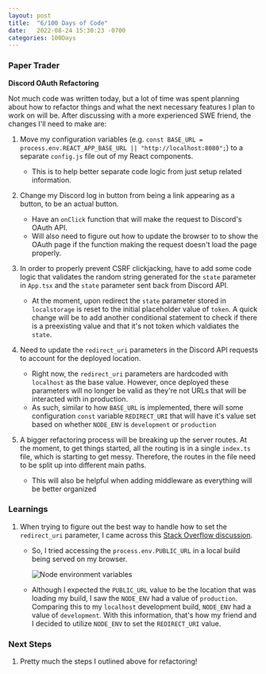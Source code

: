 ```yaml
---
layout: post
title:  "6/100 Days of Code"
date:   2022-08-24 15:30:23 -0700
categories: 100Days
---
```


### Paper Trader
**Discord OAuth Refactoring**

Not much code was written today, but a lot of time was spent planning about how to refactor things and what the next necessary features I plan to work on will be. After discussing with a more experienced SWE friend, the changes I'll need to make are:

1. Move my configuration variables (e.g. `const BASE_URL = process.env.REACT_APP_BASE_URL || "http://localhost:8080";`) to a separate `config.js` file out of my React components.
    - This is to help better separate code logic from just setup related information.

2. Change my Discord log in button from being a link appearing as a button, to be an actual button.
    - Have an `onClick` function that will make the request to Discord's OAuth API.
    - Will also need to figure out how to update the browser to to show the OAuth page if the function making the request doesn't load the page properly.

3. In order to properly prevent CSRF clickjacking, have to add some code logic that validates the random string generated for the `state` parameter in `App.tsx` and the `state` parameter sent back from Discord API.
    - At the moment, upon redirect the `state` parameter stored in `localstorage` is reset to the initial placeholder value of `token`. A quick change will be to add another conditional statement to check if there is a preexisting value and that it's not token which valdiates the `state`.

4. Need to update the `redirect_uri` parameters in the Discord API requests to account for the deployed location.
    - Right now, the `redirect_uri` parameters are hardcoded with `localhost` as the base value. However, once deployed these parameters will no longer be valid as they're not URLs that will be interacted with in production.
    - As such, similar to how `BASE_URL` is implemented, there will some configuration `const` variable `REDIRECT_URI` that will have it's value set based on whether `NODE_ENV` is `development` or `production`

5. A bigger refactoring process will be breaking up the server routes. At the moment, to get things started, all the routing is in a single `index.ts` file, which is starting to get messy. Therefore, the routes in the file need to be split up into different main paths.
    - This will also be helpful when adding middleware as everything will be better organized

### Learnings
1. When trying to figure out the best way to handle how to set the `redirect_uri` parameter, I came across this [Stack Overflow discussion](https://stackoverflow.com/questions/48134785/how-to-set-a-base-url-for-react-router-at-the-app-level). 
    - So, I tried accessing the `process.env.PUBLIC_URL` in a local build being served on my browser. 

        ![Node environment variables](../../../../images/20220824envvars.png)

    - Although I expected the `PUBLIC_URL` value to be the location that was loading my build, I saw the `NODE_ENV` had a value of `production`. Comparing this to my `localhost` development build, `NODE_ENV` had a value of `development`. With this information, that's how my friend and I decided to utilize `NODE_ENV` to set the `REDIRECT_URI` value.


### Next Steps
1. Pretty much the steps I outlined above for refactoring!
